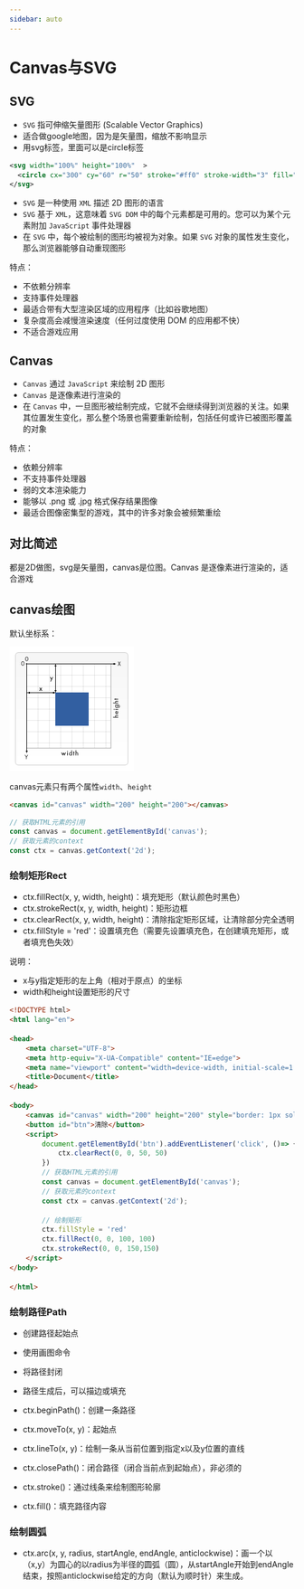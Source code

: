 ```yaml
---
sidebar: auto
---
```


# Canvas与SVG

## SVG

- `SVG` 指可伸缩矢量图形 (Scalable Vector Graphics)
- 适合做google地图，因为是矢量图，缩放不影响显示
- 用svg标签，里面可以是circle标签

```xml
<svg width="100%" height="100%"  >
  <circle cx="300" cy="60" r="50" stroke="#ff0" stroke-width="3" fill="red" />
</svg>
```

- `SVG` 是一种使用 `XML` 描述 2D 图形的语言
- `SVG` 基于 `XML`，这意味着 `SVG DOM` 中的每个元素都是可用的。您可以为某个元素附加 `JavaScript` 事件处理器
- 在 `SVG` 中，每个被绘制的图形均被视为对象。如果 `SVG` 对象的属性发生变化，那么浏览器能够自动重现图形

特点：

- 不依赖分辨率
- 支持事件处理器
- 最适合带有大型渲染区域的应用程序（比如谷歌地图）
- 复杂度高会减慢渲染速度（任何过度使用 DOM 的应用都不快）
- 不适合游戏应用

## Canvas

- `Canvas` 通过 `JavaScript` 来绘制 2D 图形
- `Canvas` 是逐像素进行渲染的
- 在 `Canvas` 中，一旦图形被绘制完成，它就不会继续得到浏览器的关注。如果其位置发生变化，那么整个场景也需要重新绘制，包括任何或许已被图形覆盖的对象

特点：

- 依赖分辨率
- 不支持事件处理器
- 弱的文本渲染能力
- 能够以 .png 或 .jpg 格式保存结果图像
- 最适合图像密集型的游戏，其中的许多对象会被频繁重绘

## 对比简述

都是2D做图，svg是矢量图，canvas是位图。Canvas 是逐像素进行渲染的，适合游戏

## canvas绘图

默认坐标系：

![Canvas_default_grid](./images/Canvas_default_grid.png)

canvas元素只有两个属性`width`、`height`

```html
<canvas id="canvas" width="200" height="200"></canvas>
```

```js
// 获取HTML元素的引用
const canvas = document.getElementById('canvas');
// 获取元素的context
const ctx = canvas.getContext('2d');
```

### 绘制矩形Rect

- ctx.fillRect(x, y, width, height)：填充矩形（默认颜色时黑色）
- ctx.strokeRect(x, y, width, height)：矩形边框
- ctx.clearRect(x, y, width, height)：清除指定矩形区域，让清除部分完全透明
- ctx.fillStyle = 'red'：设置填充色（需要先设置填充色，在创建填充矩形，或者填充色失效）

说明：
- x与y指定矩形的左上角（相对于原点）的坐标
- width和height设置矩形的尺寸

```html
<!DOCTYPE html>
<html lang="en">

<head>
    <meta charset="UTF-8">
    <meta http-equiv="X-UA-Compatible" content="IE=edge">
    <meta name="viewport" content="width=device-width, initial-scale=1.0">
    <title>Document</title>
</head>

<body>
    <canvas id="canvas" width="200" height="200" style="border: 1px solid #999;"></canvas>
    <button id="btn">清除</button>
    <script>
        document.getElementById('btn').addEventListener('click', ()=> {
            ctx.clearRect(0, 0, 50, 50)
        })
        // 获取HTML元素的引用
        const canvas = document.getElementById('canvas');
        // 获取元素的context
        const ctx = canvas.getContext('2d');

        // 绘制矩形
        ctx.fillStyle = 'red'
        ctx.fillRect(0, 0, 100, 100)
        ctx.strokeRect(0, 0, 150,150)
    </script>
</body>

</html>
```

### 绘制路径Path

- 创建路径起始点
- 使用画图命令
- 将路径封闭
- 路径生成后，可以描边或填充

- ctx.beginPath()：创建一条路径
- ctx.moveTo(x, y)：起始点
- ctx.lineTo(x, y)：绘制一条从当前位置到指定x以及y位置的直线
- ctx.closePath()：闭合路径（闭合当前点到起始点），非必须的
- ctx.stroke()：通过线条来绘制图形轮廓
- ctx.fill()：填充路径内容

### 绘制圆弧

- ctx.arc(x, y, radius, startAngle, endAngle, anticlockwise)：画一个以（x,y）为圆心的以radius为半径的圆弧（圆），从startAngle开始到endAngle结束，按照anticlockwise给定的方向（默认为顺时针）来生成。